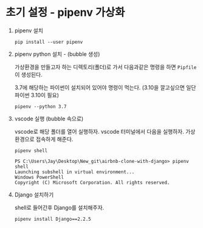 # 초기 설정 - pipenv 가상화

1. pipenv 설치

   ```
   pip install --user pipenv
   ```

2. pipenv python 설치 - (bubble 생성)

   가상환경을 만들고자 하는 디렉토리(폴더)로 가서 다음과같은 명령을 하면 `Pipfile`이 생성된다.

   3.7에 해당하는 파이썬이 설치되어 있어야 명령이 먹는다. (3.10을 깔고싶으면 일단 파이썬 3.10이 필요)

   ```
   pipenv --python 3.7
   ```

3. vscode 실행 (bubble 속으로)

   vscode로 해당 폴더를 열어 실행하자. vscode 터미널에서 다음을 실행하자. 가상환경으로 접속하게 해준다.

   ```
   pipenv shell
   ```

   ```
   PS C:\Users\Jay\Desktop\New_git\airbnb-clone-with-django> pipenv shell
   Launching subshell in virtual environment...
   Windows PowerShell
   Copyright (C) Microsoft Corporation. All rights reserved.  
   ```

   

4. Django 설치하기

   shell로 들어간후 Django를 설치해주자.

   ```
   pipenv install Django==2.2.5
   ```

   